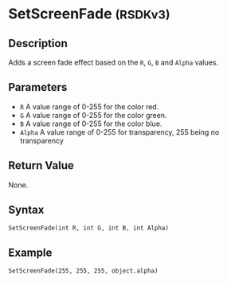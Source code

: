 # SetScreenFade <small>(RSDKv3)</small>

## Description
Adds a screen fade effect based on the `R`, `G`, `B` and `Alpha` values.

## Parameters
- `R`
A value range of 0-255 for the color red.
- `G`
A value range of 0-255 for the color green.
- `B`
A value range of 0-255 for the color blue.
- `Alpha`
A value range of 0-255 for transparency, 255 being no transparency

## Return Value
None.

## Syntax
```
SetScreenFade(int R, int G, int B, int Alpha)
```

## Example
```
SetScreenFade(255, 255, 255, object.alpha)
```